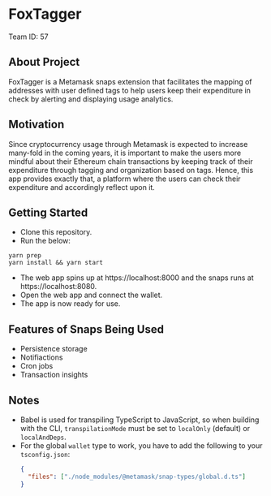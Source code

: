 # FoxTagger

Team ID: 57

## About Project
FoxTagger is a Metamask snaps extension that facilitates the mapping of addresses with user defined tags to help users keep their expenditure in check by alerting and displaying usage analytics.

## Motivation
Since cryptocurrency usage through Metamask is expected to increase many-fold in the coming years, it is important to make the users more mindful about their Ethereum chain transactions by keeping track of their expenditure through tagging and organization based on tags. Hence, this app provides exactly that, a platform where the users can check their expenditure and accordingly reflect upon it.

## Getting Started

* Clone this repository.
* Run the below:
```shell
yarn prep
yarn install && yarn start
```
* The web app spins up at https://localhost:8000 and the snaps runs at https://localhost:8080.
* Open the web app and connect the wallet.
* The app is now ready for use.

## Features of Snaps Being Used
* Persistence storage
* Notifiactions
* Cron jobs
* Transaction insights

## Notes

- Babel is used for transpiling TypeScript to JavaScript, so when building with the CLI,
  `transpilationMode` must be set to `localOnly` (default) or `localAndDeps`.
- For the global `wallet` type to work, you have to add the following to your `tsconfig.json`:
  ```json
  {
    "files": ["./node_modules/@metamask/snap-types/global.d.ts"]
  }
  ```

